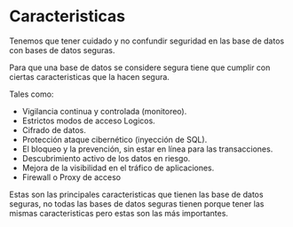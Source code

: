# Caracteristicas
Tenemos que tener cuidado y no confundir seguridad en las base de datos con bases de datos seguras.

Para que una base de datos se considere segura tiene que cumplir con ciertas caracteristicas que la hacen segura.

Tales como:

- Vigilancia continua y controlada (monitoreo). 
- Estrictos modos de acceso Logicos.
- Cifrado de datos.
- Protección ataque cibernético (inyección de SQL).
- El bloqueo y la prevención, sin estar en línea para las transacciones.
- Descubrimiento activo de los datos en riesgo.
- Mejora de la visibilidad en el tráfico de aplicaciones.
- Firewall o Proxy de acceso

Estas son las principales caracteristicas que tienen las base de datos seguras, no todas las bases de datos seguras tienen porque tener las mismas caracteristicas
pero estas son las más importantes. 

